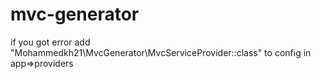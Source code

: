 # mvc-generator

if you got error 
add "Mohammedkh21\MvcGenerator\MvcServiceProvider::class"
to config in app=>providers
